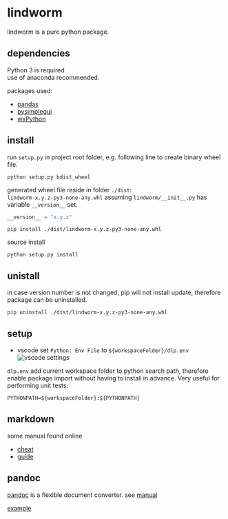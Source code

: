 # lindworm

lindworm is a pure python package.

## dependencies

Python 3 is required  
use of anaconda recommended.

packages used:

+ [pandas](https://pandas.pydata.org/)
+ [pysimplegui](https://pypi.org/project/PySimpleGUI/)
+ [wxPython](https://www.wxpython.org/)

## install

run `setup.py` in project root folder,
e.g. following line to create binary wheel file.

```shell
python setup.py bdist_wheel
```

generated wheel file reside in folder `./dist`:  
`lindworm-x.y.z-py3-none-any.whl`
assuming `lindworm/__init__.py` has variable `__version__` set.

```python
__version__ = "x.y.z"
```

```shell
pip install ./dist/lindworm-x.y.z-py3-none-any.whl
```

source install

```shell
python setup.py install
```

## unistall

in case version number is not changed, pip will not install
update, therefore package can be uninstalled.

```shell
pip uninstall ./dist/lindworm-x.y.z-py3-none-any.whl
```

## setup

+ vscode
  set `Python: Env File` to `${workspaceFolder}/dlp.env`
  ![vscode settings](./e_scr/vscode_20191230_094105.png)

`dlp.env` add current workspace folder to python search path,
therefore enable package import without having to install in advance.
Very useful for performing unit tests.

```shell
PYTHONPATH=${workspaceFolder}:${PYTHONPATH}
```

## markdown

some manual found online

+ [cheat](d_man/markdown-cheatsheet-online.pdf)
+ [guide](d_man/markdown-guide.pdf)

## pandoc

[pandoc][pandoc_home] is a flexible document converter.
see [manual][pandoc_man]  

[example](d_howto/pandoc_tut.md)

[mdSyntax]: https://sourceforge.net/p/scintilla/wiki/markdown_syntax/

[pandas]: https://pandas.pydata.org/

[pysimplegui]: https://pypi.org/project/PySimpleGUI/

[pandoc_home]: https://pandoc.org/index.html
[pandoc_man]: https://pandoc.org/MANUAL.html
[pandoc_github]: https://github.com/jgm/pandoc
[pandoc_wiki]: https://github.com/jgm/pandoc/wiki
[pandoc_tricks]: https://github.com/jgm/pandoc/wiki/Pandoc-Tricks
